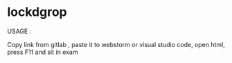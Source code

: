 # lockdgrop
USAGE : 

Copy link from gitlab , paste it to webstorm or visual studio code, open html, press F11 and sit in exam 
